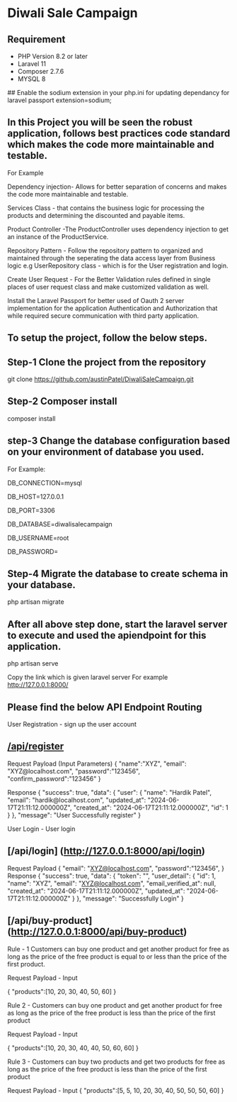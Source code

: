 # Diwali Sale Campaign

## Requirement 
<ul>
<li>PHP Version 8.2 or later</li>
<li>Laravel 11 </li>
<li>Composer 2.7.6</li>
<li>MYSQL 8 </li>
</ul>
## Enable the sodium extension in your php.ini for updating dependancy for laravel passport
extension=sodium;

## In this Project you will be seen the robust application, follows best practices code standard which makes the code more maintainable and testable.
For Example

<p>Dependency injection- Allows for better separation of concerns and makes the code more maintainable and testable.</p>
<p>Services Class - that contains the business logic for processing the products and determining the discounted and payable items.</p>
<p>Product Controller -The ProductController uses dependency injection to get an instance of the ProductService.</p>
<p>Repository Pattern - Follow the repository pattern to organized and maintained through the seperating the data access layer from Business logic e.g
UserRepository class - which is for the User registration and login.</p>

<p>Create User Request - For the Better Validation rules defined in single places of user request class and make customized validation as well.</p>

Install the Laravel Passport for better used of Oauth 2 server implementation for the application Authentication and Authorization that while required secure communication with third party application.

## To setup the project, follow the below steps.

## Step-1  Clone the project from the repository
git clone https://github.com/austinPatel/DiwaliSaleCampaign.git

## Step-2 Composer install 
composer install

## step-3 Change the database configuration based on your environment of database you used.

For Example:

<p>DB_CONNECTION=mysql</p>
<p>DB_HOST=127.0.0.1</p>
<p>DB_PORT=3306</p>
<p>DB_DATABASE=diwalisalecampaign</p>
<p>DB_USERNAME=root</p>
<p>DB_PASSWORD=</p>

## Step-4 Migrate the database to create schema in your database.
php artisan migrate

## After all above step done, start the laravel server to execute and used the apiendpoint for this application.
php artisan serve

Copy the link which is given laravel server
For example
http://127.0.0.1:8000/

## Please find the below API Endpoint Routing

User Registration - sign up the user account

## [/api/register](http://127.0.0.1:8000/api/register)

<p>Request Payload (Input Parameters)
{
    "name":"XYZ",
    "email": "XYZ@localhost.com",
    "password":"123456",
    "confirm_password":"123456"
}
</p>
<p>Response
{
    "success": true,
    "data": {
        "user": {
            "name": "Hardik Patel",
            "email": "hardik@localhost.com",
            "updated_at": "2024-06-17T21:11:12.000000Z",
            "created_at": "2024-06-17T21:11:12.000000Z",
            "id": 1
        }
    },
    "message": "User Successfully register"
}
</p>

User Login - User login
## [/api/login] (http://127.0.0.1:8000/api/login)

Request Payload
{
    "email": "XYZ@localhost.com",
    "password":"123456",
}
Response
{
    "success": true,
    "data": {
        "token": "<User Token>",
        "user_detail": {
            "id": 1,
            "name": "XYZ",
            "email": "XYZ@localhost.com",
            "email_verified_at": null,
            "created_at": "2024-06-17T21:11:12.000000Z",
            "updated_at": "2024-06-17T21:11:12.000000Z"
        }
    },
    "message": "Successfully Login"
}

## [/api/buy-product] (http://127.0.0.1:8000/api/buy-product)

Rule - 1 Customers can buy one product and get another product for free as long as the price of the free product is equal to or less than the price of the first product.

Request Payload - Input

{
    "products":[10, 20, 30, 40, 50, 60]
}

Rule 2 - Customers can buy one product and get another product for free as long as the price of the free product is less than the price of the first product

Request Payload - Input

{
    "products":[10, 20, 30, 40, 40, 50, 60, 60]
}

Rule 3 - Customers can buy two products and get two products for free as long as the price of the free product is less than the price of the first product

Request Payload - Input
{
    "products":[5, 5, 10, 20, 30, 40, 50, 50, 50, 60]
}